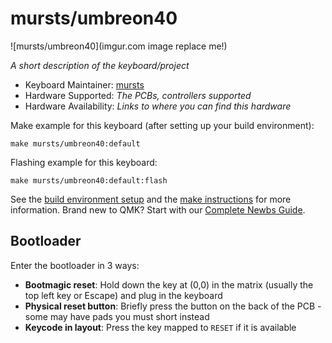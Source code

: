 # mursts/umbreon40

![mursts/umbreon40](imgur.com image replace me!)

*A short description of the keyboard/project*

* Keyboard Maintainer: [mursts](https://github.com/mursts)
* Hardware Supported: *The PCBs, controllers supported*
* Hardware Availability: *Links to where you can find this hardware*

Make example for this keyboard (after setting up your build environment):

    make mursts/umbreon40:default

Flashing example for this keyboard:

    make mursts/umbreon40:default:flash

See the [build environment setup](https://docs.qmk.fm/#/getting_started_build_tools) and the [make instructions](https://docs.qmk.fm/#/getting_started_make_guide) for more information. Brand new to QMK? Start with our [Complete Newbs Guide](https://docs.qmk.fm/#/newbs).

## Bootloader

Enter the bootloader in 3 ways:

* **Bootmagic reset**: Hold down the key at (0,0) in the matrix (usually the top left key or Escape) and plug in the keyboard
* **Physical reset button**: Briefly press the button on the back of the PCB - some may have pads you must short instead
* **Keycode in layout**: Press the key mapped to `RESET` if it is available
